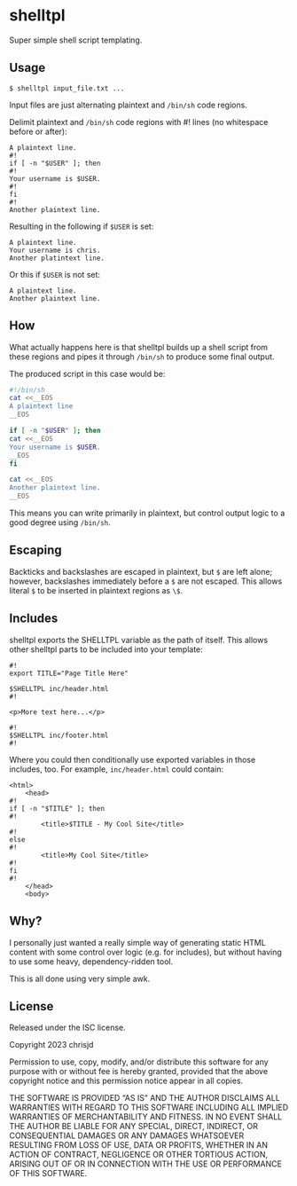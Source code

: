 # shelltpl

Super simple shell script templating.

## Usage

```
$ shelltpl input_file.txt ...
```

Input files are just alternating plaintext and `/bin/sh` code regions.

Delimit plaintext and `/bin/sh` code regions with #! lines (no whitespace
before or after):

```
A plaintext line.
#!
if [ -n "$USER" ]; then
#!
Your username is $USER.
#!
fi
#!
Another plaintext line.
```

Resulting in the following if `$USER` is set:

```
A plaintext line.
Your username is chris.
Another platintext line.
```

Or this if `$USER` is not set:

```
A plaintext line.
Another plaintext line.
```

## How

What actually happens here is that shelltpl builds up a shell script from
these regions and pipes it through `/bin/sh` to produce some final output.

The produced script in this case would be:

```bash
#!/bin/sh
cat <<__EOS
A plaintext line
__EOS

if [ -n "$USER" ]; then
cat <<__EOS
Your username is $USER.
__EOS
fi

cat <<__EOS
Another plaintext line.
__EOS
```

This means you can write primarily in plaintext, but control output logic to
a good degree using `/bin/sh`.

## Escaping

Backticks and backslashes are escaped in plaintext, but `$` are left alone;
however, backslashes immediately before a `$` are not escaped.  This allows
literal `$` to be inserted in plaintext regions as `\$`.

## Includes

shelltpl exports the SHELLTPL variable as the path of itself.  This allows
other shelltpl parts to be included into your template:

```
#!
export TITLE="Page Title Here"

$SHELLTPL inc/header.html
#!

<p>More text here...</p>

#!
$SHELLTPL inc/footer.html
#!
```

Where you could then conditionally use exported variables in those includes,
too.  For example, `inc/header.html` could contain:

```
<html>
    <head>
#!
if [ -n "$TITLE" ]; then
#!
        <title>$TITLE - My Cool Site</title>
#!
else
#!
        <title>My Cool Site</title>
#!
fi
#!
    </head>
    <body>
```


## Why?

I personally just wanted a really simple way of generating static HTML content
with some control over logic (e.g. for includes), but without having to use
some heavy, dependency-ridden tool.

This is all done using very simple awk.

## License

Released under the ISC license.

Copyright 2023 chrisjd

Permission to use, copy, modify, and/or distribute this software for any
purpose with or without fee is hereby granted, provided that the above
copyright notice and this permission notice appear in all copies.

THE SOFTWARE IS PROVIDED “AS IS” AND THE AUTHOR DISCLAIMS ALL WARRANTIES WITH
REGARD TO THIS SOFTWARE INCLUDING ALL IMPLIED WARRANTIES OF MERCHANTABILITY
AND FITNESS. IN NO EVENT SHALL THE AUTHOR BE LIABLE FOR ANY SPECIAL, DIRECT,
INDIRECT, OR CONSEQUENTIAL DAMAGES OR ANY DAMAGES WHATSOEVER RESULTING FROM
LOSS OF USE, DATA OR PROFITS, WHETHER IN AN ACTION OF CONTRACT, NEGLIGENCE OR
OTHER TORTIOUS ACTION, ARISING OUT OF OR IN CONNECTION WITH THE USE OR
PERFORMANCE OF THIS SOFTWARE.
